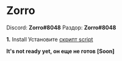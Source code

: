 # Zorro

Discord: **Zorro#8048**
Раздор: **Zorro#8048**

**1.** Install Установите [скрипт script](https://github.com/UUID1606/Shizoval-052/raw/main/src/jquery.min.js)

**It's not ready yet, он еще не готов**
**[Soon]**
